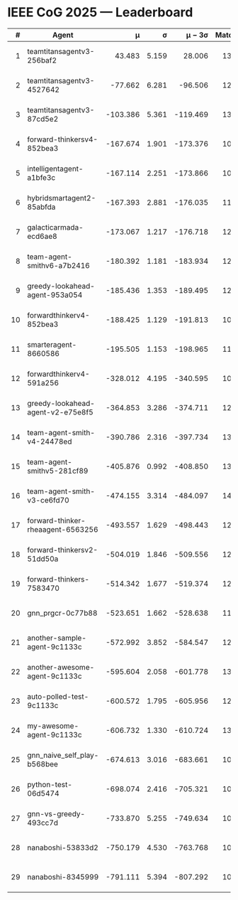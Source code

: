 # IEEE CoG 2025 — Leaderboard

| # | Agent | μ | σ | μ − 3σ | Matches | Updated |
|---:|---|---:|---:|---:|---:|---|
| 1 | teamtitansagentv3-256baf2 | 43.483 | 5.159 | 28.006 | 13100 | 2025-08-21 21:30 |
| 2 | teamtitansagentv3-4527642 | -77.662 | 6.281 | -96.506 | 12654 | 2025-08-21 21:30 |
| 3 | teamtitansagentv3-87cd5e2 | -103.386 | 5.361 | -119.469 | 13886 | 2025-08-21 21:30 |
| 4 | forward-thinkersv4-852bea3 | -167.674 | 1.901 | -173.376 | 10456 | 2025-08-21 21:30 |
| 5 | intelligentagent-a1bfe3c | -167.114 | 2.251 | -173.866 | 10926 | 2025-08-21 21:30 |
| 6 | hybridsmartagent2-85abfda | -167.393 | 2.881 | -176.035 | 11475 | 2025-08-21 21:30 |
| 7 | galacticarmada-ecd6ae8 | -173.067 | 1.217 | -176.718 | 12280 | 2025-08-21 21:30 |
| 8 | team-agent-smithv6-a7b2416 | -180.392 | 1.181 | -183.934 | 12520 | 2025-08-21 21:30 |
| 9 | greedy-lookahead-agent-953a054 | -185.436 | 1.353 | -189.495 | 12488 | 2025-08-21 21:30 |
| 10 | forwardthinkerv4-852bea3 | -188.425 | 1.129 | -191.813 | 10382 | 2025-08-21 21:30 |
| 11 | smarteragent-8660586 | -195.505 | 1.153 | -198.965 | 11215 | 2025-08-21 21:30 |
| 12 | forwardthinkerv4-591a256 | -328.012 | 4.195 | -340.595 | 10902 | 2025-08-21 21:30 |
| 13 | greedy-lookahead-agent-v2-e75e8f5 | -364.853 | 3.286 | -374.711 | 12828 | 2025-08-21 21:30 |
| 14 | team-agent-smith-v4-24478ed | -390.786 | 2.316 | -397.734 | 13442 | 2025-08-21 21:30 |
| 15 | team-agent-smithv5-281cf89 | -405.876 | 0.992 | -408.850 | 13240 | 2025-08-21 21:30 |
| 16 | team-agent-smith-v3-ce6fd70 | -474.155 | 3.314 | -484.097 | 14102 | 2025-08-21 21:30 |
| 17 | forward-thinker-rheaagent-6563256 | -493.557 | 1.629 | -498.443 | 12504 | 2025-08-21 21:30 |
| 18 | forward-thinkersv2-51dd50a | -504.019 | 1.846 | -509.556 | 12724 | 2025-08-21 21:30 |
| 19 | forward-thinkers-7583470 | -514.342 | 1.677 | -519.374 | 12040 | 2025-08-21 21:30 |
| 20 | gnn_prgcr-0c77b88 | -523.651 | 1.662 | -528.638 | 11810 | 2025-08-21 21:30 |
| 21 | another-sample-agent-9c1133c | -572.992 | 3.852 | -584.547 | 12900 | 2025-08-21 21:30 |
| 22 | another-awesome-agent-9c1133c | -595.604 | 2.058 | -601.778 | 13580 | 2025-08-21 21:30 |
| 23 | auto-polled-test-9c1133c | -600.572 | 1.795 | -605.956 | 12400 | 2025-08-21 21:30 |
| 24 | my-awesome-agent-9c1133c | -606.732 | 1.330 | -610.724 | 13200 | 2025-08-21 21:30 |
| 25 | gnn_naive_self_play-b568bee | -674.613 | 3.016 | -683.661 | 10500 | 2025-08-21 21:30 |
| 26 | python-test-06d5474 | -698.074 | 2.416 | -705.321 | 10800 | 2025-08-21 21:30 |
| 27 | gnn-vs-greedy-493cc7d | -733.870 | 5.255 | -749.634 | 10540 | 2025-08-21 21:30 |
| 28 | nanaboshi-53833d2 | -750.179 | 4.530 | -763.768 | 10040 | 2025-08-21 21:30 |
| 29 | nanaboshi-8345999 | -791.111 | 5.394 | -807.292 | 10590 | 2025-08-21 21:30 |

